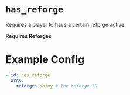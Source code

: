 # `has_reforge`

Requires a player to have a certain refprge active

**Requires Reforges**

# Example Config
```yaml
- id: has_reforge
  args:
    reforge: shiny # The reforge ID
```
